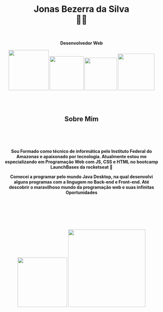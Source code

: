 
<!--
**JonasBezerra/JonasBezerra** is a ✨ _special_ ✨ repository because its `README.md` (this file) appears on your GitHub profile.

Here are some ideas to get you started:

- 🔭 I’m currently working on ...
- 🌱 I’m currently learning ...
- 👯 I’m looking to collaborate on ...
- 🤔 I’m looking for help with ...
- 💬 Ask me about ...
- 📫 How to reach me: ...
- 😄 Pronouns: ...
- ⚡ Fun fact: ...
-->
<h1 align="center" > Jonas Bezerra da Silva <br>🤴🏼</h1>

<br>
<p align="center"> <b>Desenvolvedor Web<b/></p>
  
<p align="center">
  <a href="https://github.com/JonasBezerra/JonasBezerra"><img src="https://img.shields.io/static/v1?label=HTML5&message=CONTEUDO&color=rgb(227,79,38)&style=solid&logo=HTML5" width="130px"></a>
<a href="https://github.com/JonasBezerra/JonasBezerra"><img src="https://img.shields.io/static/v1?label=CSS3&message=ESTILOS&color=rgb(21,114,182)&style=solid&logo=CSS3" width="110px"></a>
  <a href="https://github.com/JonasBezerra/JonasBezerra"><img src="https://img.shields.io/static/v1?label=JS&message=INTERACAO&color=rgb(247,223,30)&style=solid&logo=JavaScript" width="105px"></a>
  <a href="https://github.com/JonasBezerra/JonasBezerra"><img src="https://img.shields.io/static/v1?label=NODE&message=SERVIDOR&color=rgb(56,145,56)&style=solid&logo=NODE.JS" width="118px"></a></p>
  

<br>
<br>


<h2 align="center">Sobre Mim</h2>
<br>
<br>
<br>

<p align="center"> Sou Formado como técnico de informática pelo Instituto Federal do Amazonas e apaixonado por tecnologia.
  Atualmente estou me especializando em Programação Web com <b>JS, CSS e HTML</b> no bootcamp LaunchBases da rocketseat 🚀</p>

<p align="center">Comecei a programar pelo mundo <b>Java</b> Desktop, na qual desenvolvi alguns programas com a lingugem no Back-end e Front-end. Até descobrir o maravilhoso mundo da <b>programação web</b> e suas infinitas Oportunidades</p>

<br>
<br>
<br>
<br>

<h2 align="center"> <a href="https://instagram.com/jonasbezerradasilva99"><img src="https://img.shields.io/static/v1?label=instagram&message=follow-me&color=rgb(228,64,95)&style=solid&logo=Instagram" width="160px"></img></a></img></a> <a href="mailto:jonas.official2019@gmail.com"><img src="https://img.shields.io/static/v1?label=email&message=jonas.official2019@gmail.com&color=rgb(58,191,230)&style=solid&logo=Minutemailer" width="250px"></h2>
<br>
<br>


